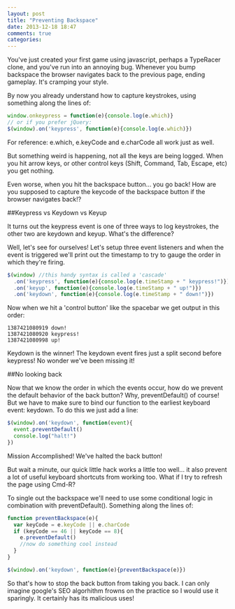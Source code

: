 ```yaml
---
layout: post
title: "Preventing Backspace"
date: 2013-12-18 18:47
comments: true
categories: 
---
```


You've just created your first game using javascript, perhaps a TypeRacer clone, and you've run into an annoying bug. Whenever you bump backspace the browser navigates back to the previous page, ending gameplay. It's cramping your style.

By now you already understand how to capture keystrokes, using something along the lines of:

``` javascript
window.onkeypress = function(e){console.log(e.which)}
// or if you prefer jQuery:
$(window).on('keypress', function(e){console.log(e.which)})
```

For reference: e.which, e.keyCode and e.charCode all work just as well.

But something weird is happening, not all the keys are being logged. When you hit arrow keys, or other control keys (Shift, Command, Tab, Escape, etc) you get nothing. 

Even worse, when you hit the backspace button... you go back! How are you supposed to capture the keycode of the backspace button if the browser navigates back!?

##Keypress vs Keydown vs Keyup

It turns out the keypress event is one of three ways to log keystrokes, the other two are keydown and keyup. What's the difference?

Well, let's see for ourselves! Let's setup three event listeners and when the event is triggered we'll print out the timestamp to try to gauge the order in which they're firing.

``` javascript
$(window) //this handy syntax is called a 'cascade'
  .on('keypress', function(e){console.log(e.timeStamp + " keypress!")})
  .on('keyup', function(e){console.log(e.timeStamp + " up!")})
  .on('keydown', function(e){console.log(e.timeStamp + " down!")})

```

Now when we hit a 'control button' like the spacebar we get output in this order:

```
1387421080919 down!
1387421080920 keypress!
1387421080998 up!
```

Keydown is the winner! The keydown event fires just a split second before keypress! No wonder we've been missing it!

##No looking back

Now that we know the order in which the events occur, how do we prevent the default behavior of the back button? Why, preventDefault() of course! But we have to make sure to bind our function to the earliest keyboard event: keydown. To do this we just add a line:

``` javascript
$(window).on('keydown', function(event){
  event.preventDefault()
  console.log("halt!")
})
```

Mission Accomplished! We've halted the back button!

But wait a minute, our quick little hack works a little too well... it also prevent a lot of useful keyboard shortcuts from working too. What if I try to refresh the page using Cmd-R?

To single out the backspace we'll need to use some conditional logic in combination with preventDefault(). Something along the lines of:

``` javascript
function preventBackspace(e){
  var keyCode = e.keyCode || e.charCode
  if (keyCode == 46 || keyCode == 8){
    e.preventDefault()
    //now do something cool instead
  }
}

$(window).on('keydown', function(e){preventBackspace(e)})

```

So that's how to stop the back button from taking you back. I can only imagine google's SEO algorhithm frowns on the practice so I would use it sparingly. It certainly has its malicious uses!
